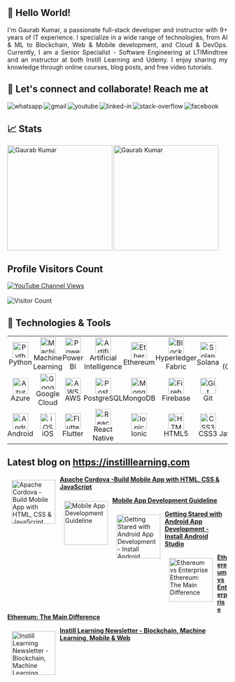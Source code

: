 ## 👋 Hello World!
<div align="justify">
I'm Gaurab Kumar, a passionate full-stack developer and instructor with 9+ years of IT experience. I specialize in a wide range of technologies, from AI & ML to Blockchain, Web & Mobile development, and Cloud & DevOps. Currently, I am a Senior Specialist - Software Engineering at LTIMindtree and an instructor at both Instill Learning and Udemy. I enjoy sharing my knowledge through online courses, blog posts, and free video tutorials.
</div> 

## 🤝 Let's connect and collaborate! Reach me at
[<img align="left" alt="whatsapp" src="https://img.shields.io/badge/WhatsApp-25D366?style=for-the-badge&logo=whatsapp&logoColor=white" />](https://wa.me/919110245113)
[<img align="left" alt="gmail" src="https://img.shields.io/badge/Gmail-D14836?style=for-the-badge&logo=gmail&logoColor=white" />](mailto:progaurab@gmail.com)
[<img align="left" alt="youtube" src="https://img.shields.io/badge/youtube-red.svg?&style=for-the-badge&logo=youtube&logoColor=white" />](https://www.youtube.com/instilllearning?sub_confirmation=1)
[<img align="left" alt="linked-in" src="https://img.shields.io/badge/linkedin-%230077B5.svg?&style=for-the-badge&logo=linkedin&logoColor=white" />](https://www.linkedin.com/in/progaurab)
[<img align="left" alt="stack-overflow" src="https://img.shields.io/badge/stack%20overflow-FE7A16?logo=stack-overflow&logoColor=white&style=for-the-badge" />](https://stackoverflow.com/users/4188585/gaurab-kumar)
[<img align="left" alt="facebook" src="https://img.shields.io/badge/facebook-%231877F2.svg?&style=for-the-badge&logo=facebook&logoColor=white" />](https://www.facebook.com/learnWithGaurab)
<br/>

## 📈 Stats
<p><img align="left" height="240" src="https://github-readme-stats.vercel.app/api?username=progaurab&show_icons=true&hide_rank=true&bg_color=cbb14d,25d385,68e15c,a8eb12" alt="Gaurab Kumar" /></p>

<p><img align="center" height="240" src="https://github-readme-stats.vercel.app/api/top-langs/?username=progaurab&langs_count=10&layout=compact&bg_color=cbb14d,25d385,68e15c,a8eb12" alt="Gaurab Kumar" /></p>

## Profile Visitors Count
[![YouTube Channel Views](https://img.shields.io/youtube/channel/views/UCWGBv-McUmtZPUP59rsm91w?style=social)](https://www.youtube.com/c/instilllearning)
<br> <br>
![Visitor Count](https://profile-counter.glitch.me/progaurab/count.svg)

## 🔧 Technologies & Tools

<table  width="90%">
  <tr>
    <td style="padding:0px 0px"  align="center" height="82" width="82">
      <img src="https://cdn.jsdelivr.net/gh/devicons/devicon/icons/python/python-original.svg" width="36" height="36" alt="Python" />
      <br />Python
    </td>
    <td style="padding:0px 0px"  align="center" height="82" width="82">
      <img src="https://cdn.jsdelivr.net/gh/devicons/devicon/icons/tensorflow/tensorflow-original.svg" width="36" height="36" alt="Machine Learning" />
      <br />Machine Learning
    </td>
    <td style="padding:0px 0px"  align="center" height="82" width="82">
      <img src="https://img.icons8.com/color/36/000000/power-bi.png" width="36" height="36" alt="Power BI" />
      <br />Power BI
    </td>
    <td style="padding:0px 0px"  align="center" height="82" width="82">
      <img src="https://cdn.jsdelivr.net/gh/devicons/devicon/icons/python/python-original.svg" width="36" height="36" alt="Artificial Intelligence" />
      <br />Artificial Intelligence
    </td>
    <td style="padding:0px 0px"  align="center" height="82" width="82">
      <img src="https://cryptologos.cc/logos/ethereum-eth-logo.png" width="36" height="36" alt="Ethereum" />
      <br />Ethereum
    </td>
    <td style="padding:0px 0px"  align="center" height="82" width="82">
      <img src="https://img.icons8.com/ios-filled/50/000000/blockchain-new-logo.png" width="36" height="36" alt="Blockchain" />
      <br />Hyperledger Fabric
    </td>
    <td style="padding:0px 0px"  align="center" style="width: 12.5%; padding: 10px">
      <img src="https://cryptologos.cc/logos/solana-sol-logo.png" width="36" height="36" alt="Solana" />
      <br />Solana
    </td>
    <td style="padding:0px 0px"  align="center" height="82" width="82">
      <img src="https://cdn.jsdelivr.net/gh/devicons/devicon/icons/go/go-original.svg" width="36" height="36" alt="Go (Golang)" />
      <br />Go (Golang)
    </td>
    <td style="padding:0px 0px"  align="center" height="82" width="82">
      <img src="https://cdn.jsdelivr.net/gh/devicons/devicon/icons/nodejs/nodejs-original.svg" width="36" height="36" alt="Node.js" />
      <br />Node.js
    </td>
    <td style="padding:0px 0px"  align="center" height="82" width="82">
      <img src="https://cdn.jsdelivr.net/gh/devicons/devicon/icons/typescript/typescript-plain.svg" width="36" height="36" alt="TypeScript" />
      <br />TypeScript
    </td>
  </tr>
  <tr>
    <td style="padding:0px 0px"  align="center" height="82" width="82">
      <img src="https://cdn.jsdelivr.net/gh/devicons/devicon/icons/azure/azure-original.svg" width="36" height="36" alt="Azure" />
      <br />Azure
    </td>
    <td style="padding:0px 0px"  align="center" height="82" width="82">
      <img src="https://cdn.jsdelivr.net/gh/devicons/devicon/icons/googlecloud/googlecloud-original.svg" width="36" height="36" alt="Google Cloud" />
      <br />Google Cloud
    </td>
    <td style="padding:0px 0px"  align="center" height="82" width="82">
      <img src="https://img.icons8.com/color/36/000000/amazon-web-services.png" width="36" height="36" alt="AWS" />
      <br />AWS
    </td>
    <td style="padding:0px 0px"  align="center" height="82" width="82">
      <img src="https://cdn.jsdelivr.net/gh/devicons/devicon/icons/postgresql/postgresql-original.svg" width="36" height="36" alt="PostgreSQL" />
      <br />PostgreSQL
    </td>
    <td style="padding:0px 0px"  align="center" height="82" width="82">
      <img src="https://cdn.jsdelivr.net/gh/devicons/devicon/icons/mongodb/mongodb-original.svg" width="36" height="36" alt="MongoDB" />
      <br />MongoDB
    </td>
    <td style="padding:0px 0px"  align="center" height="82" width="82">
      <img src="https://cdn.jsdelivr.net/gh/devicons/devicon/icons/firebase/firebase-plain.svg" width="36" height="36" alt="Firebase" />
      <br />Firebase
    </td>
    <td style="padding:0px 0px"  align="center" height="82" width="82">
      <img src="https://cdn.jsdelivr.net/gh/devicons/devicon/icons/git/git-original.svg" width="36" height="36" alt="Git" />
      <br />Git
    </td>
    <td style="padding:0px 0px"  align="center" height="82" width="82">
      <img src="https://cdn.jsdelivr.net/gh/devicons/devicon/icons/react/react-original.svg" width="36" height="36" alt="React" />
      <br />React
    </td>
    <td style="padding:0px 0px"  align="center" height="82" width="82">
      <img src="https://cdn.jsdelivr.net/gh/devicons/devicon/icons/angularjs/angularjs-plain.svg" width="36" height="36" alt="Angular" />
      <br />Angular
    </td>
    <td style="padding:0px 0px"  align="center" height="82" width="82">
      <img src="https://cdn.jsdelivr.net/gh/devicons/devicon/icons/vuejs/vuejs-original.svg" width="36" height="36" alt="Vue" />
      <br />Vue
    </td>
  </tr>
  <tr>
    <td style="padding:0px 0px"  align="center" height="82" width="82">
      <img src="https://cdn.jsdelivr.net/gh/devicons/devicon/icons/android/android-original.svg" width="36" height="36" alt="Android" />
      <br />Android
    </td>
    <td style="padding:0px 0px"  align="center" style="width: 12.5%; padding: 10px">
      <img src="https://upload.wikimedia.org/wikipedia/commons/thumb/c/ca/IOS_logo.svg/1200px-IOS_logo.svg.png" width="36" height="36" alt="iOS" />
      <br />iOS
    </td>
    <td style="padding:0px 0px"  align="center" height="82" width="82">
      <img src="https://upload.wikimedia.org/wikipedia/commons/1/17/Google-flutter-logo.png" width="36" height="36" alt="Flutter" />
      <br />Flutter
    </td>
    <td style="padding:0px 0px"  align="center" height="82" width="82">
      <img src="https://cdn.jsdelivr.net/gh/devicons/devicon/icons/react/react-original.svg" width="36" height="36" alt="React Native" />
      <br />React Native
    </td>
    <td style="padding:0px 0px"  align="center" height="82" width="82">
      <img src="https://cdn.jsdelivr.net/gh/devicons/devicon/icons/ionic/ionic-original.svg" width="36" height="36" alt="Ionic" />
      <br />Ionic
    </td>
    <td style="padding:0px 0px"  align="center" height="82" width="82">
      <img src="https://cdn.jsdelivr.net/gh/devicons/devicon/icons/html5/html5-plain.svg" width="36" height="36" alt="HTML" />
      <br />HTML5
    </td>
    <td style="padding:0px 0px"  align="center" height="82" width="82">
      <img src="https://cdn.jsdelivr.net/gh/devicons/devicon/icons/css3/css3-plain.svg" width="36" height="36" alt="CSS3" />
      <br />CSS3
    </td>
    <td style="padding:0px 0px"  align="center" height="82" width="82">
      <img src="https://cdn.jsdelivr.net/gh/devicons/devicon/icons/javascript/javascript-plain.svg" width="36" height="36" alt="JavaScript" />
      <br />JavaScript
    </td>
    <td style="padding:0px 0px"  align="center" height="82" width="82">
      <img src="https://cdn.jsdelivr.net/gh/devicons/devicon/icons/materialui/materialui-original.svg" width="36" height="36" alt="Material UI" />
      <br />Material UI
    </td>
    <td style="padding:0px 0px"  align="center" height="82" width="82">
      <img src="https://cdn.jsdelivr.net/gh/devicons/devicon/icons/bootstrap/bootstrap-plain.svg" width="36" height="36" alt="Bootstrap" />
      <br />Bootstrap
    </td>
  </tr>
</table>

## Latest blog on https://instilllearning.com

<a href="https://www.instilllearning.com/blog/apache-cordova"><img src="https://s3.amazonaws.com/contents.newzenler.com/1433/library/66c988aea36ec_1724483758_6068183-286f-4.jpg" alt="Apache Cordova -Build Mobile App with HTML, CSS & JavaScript" width="100" align="left" hspace="10" vspace="10"></a><p>**[Apache Cordova -Build Mobile App with HTML, CSS & JavaScript](https://www.instilllearning.com/blog/apache-cordova)**</p>
<a href="https://www.instilllearning.com/blog/mobile-app-development-guideline"><img src="https://s3.amazonaws.com/contents.newzenler.com/1433/library/657559aadce3a_1702189482_instill-learning-image.png" alt="Mobile App Development Guideline" width="100" align="left" hspace="10" vspace="10"></a><p>**[Mobile App Development Guideline](https://www.instilllearning.com/blog/mobile-app-development-guideline)**</p>
<a href="https://www.instilllearning.com/blog/getting-stared-with-android-app-development-install-android-studio"><img src="https://s3.amazonaws.com/contents.newzenler.com/1433/library/6440ee8ee0254_1681976974_1.png" alt="Getting Stared with Android App Development  - Install Android Studio" width="100" align="left" hspace="10" vspace="10"></a><p>**[Getting Stared with Android App Development  - Install Android Studio](https://www.instilllearning.com/blog/getting-stared-with-android-app-development-install-android-studio)**</p>
<a href="https://www.instilllearning.com/blog/ethereum-vs-enterprise-ethereum-the-main-difference"><img src="https://s3.amazonaws.com/contents.newzenler.com/1433/blog/blog-post/15013/data/thumb/s-1.jpg" alt="Ethereum vs Enterprise Ethereum: The Main Difference" width="100" align="left" hspace="10" vspace="10"></a><p>**[Ethereum vs Enterprise Ethereum: The Main Difference](https://www.instilllearning.com/blog/ethereum-vs-enterprise-ethereum-the-main-difference)**</p>
<a href="https://www.instilllearning.com/blog/how-to-become-full-stack-developer-with-instill-learning"><img src="https://s3.amazonaws.com/contents.newzenler.com/1433/blog/blog-post/14346/data/thumb/l-6.jpg" alt="Instill Learning Newsletter - Blockchain, Machine Learning, Mobile & Web" width="100" align="left" hspace="10" vspace="10"></a><p>**[Instill Learning Newsletter - Blockchain, Machine Learning, Mobile & Web](https://www.instilllearning.com/blog/how-to-become-full-stack-developer-with-instill-learning)**</p>
